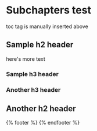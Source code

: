 # Subchapters test

<!-- toc -->

toc tag is manually inserted above

## Sample h2 header

here's more text

### Sample h3 header

### Another h3 header

## Another h2 header

{% footer %}
{% endfooter %}
